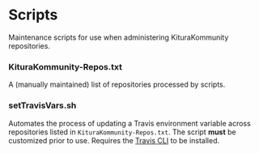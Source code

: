 # Scripts

Maintenance scripts for use when administering KituraKommunity repositories.

### KituraKommunity-Repos.txt

A (manually maintained) list of repositories processed by scripts.

### setTravisVars.sh

Automates the process of updating a Travis environment variable across repositories listed in `KituraKommunity-Repos.txt`.  The script **must** be customized prior to use.  Requires the [Travis CLI](https://github.com/travis-ci/travis.rb#installation) to be installed.
